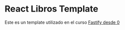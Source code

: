 # React Libros Template

Este es un template utilizado en el curso [Fastify desde 0](https://www.artisanfront.com/cursos/curso-fastify-desde-0/fastify-12-proyecto-final-1-de-3)

